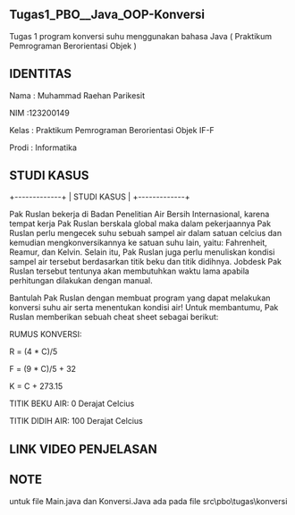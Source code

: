 ## Tugas1_PBO__Java_OOP-Konversi
Tugas 1 program konversi suhu menggunakan bahasa Java ( Praktikum Pemrograman Berorientasi Objek )
## IDENTITAS
Nama : Muhammad Raehan Parikesit

NIM  :123200149

Kelas : Praktikum Pemrograman Berorientasi Objek IF-F

Prodi : Informatika
## STUDI KASUS 
+-------------+
| STUDI KASUS |
+-------------+

Pak Ruslan bekerja di Badan Penelitian Air Bersih Internasional, karena tempat kerja Pak Ruslan berskala global maka dalam pekerjaannya Pak Ruslan perlu mengecek suhu sebuah sampel air dalam satuan celcius dan kemudian mengkonversikannya ke satuan suhu lain, yaitu: Fahrenheit, Reamur, dan Kelvin. Selain itu, Pak Ruslan juga perlu menuliskan kondisi sampel air tersebut berdasarkan titik beku dan titik didihnya. Jobdesk Pak Ruslan tersebut tentunya akan membutuhkan waktu lama apabila perhitungan dilakukan dengan manual.

Bantulah Pak Ruslan dengan membuat program yang dapat melakukan konversi suhu air serta menentukan kondisi air!  Untuk membantumu, Pak Ruslan memberikan sebuah cheat sheet sebagai berikut:

RUMUS KONVERSI:

R = (4 * C)/5

F = (9 * C)/5 + 32

K = C + 273.15

TITIK BEKU AIR: 0 Derajat Celcius

TITIK DIDIH AIR: 100 Derajat Celcius


## LINK VIDEO PENJELASAN

## NOTE
untuk file Main.java dan Konversi.Java ada pada file src\pbo\tugas\konversi


